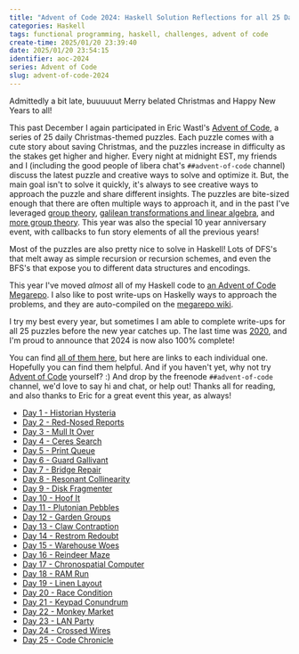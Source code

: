 ```yaml
---
title: "Advent of Code 2024: Haskell Solution Reflections for all 25 Days"
categories: Haskell
tags: functional programming, haskell, challenges, advent of code
create-time: 2025/01/20 23:39:40
date: 2025/01/20 23:54:15
identifier: aoc-2024
series: Advent of Code
slug: advent-of-code-2024
---
```


Admittedly a bit late, buuuuuut Merry belated Christmas and Happy New Years to
all!

This past December I again participated in Eric Wastl's [Advent of Code][], a
series of 25 daily Christmas-themed puzzles. Each puzzle comes with a cute
story about saving Christmas, and the puzzles increase in difficulty as the
stakes get higher and higher.  Every night at midnight EST, my friends and I
(including the good people of libera chat's `##advent-of-code` channel) discuss
the latest puzzle and creative ways to solve and optimize it. But, the main
goal isn't to solve it quickly, it's always to see creative ways to approach
the puzzle and share different insights. The puzzles are bite-sized enough that
there are often multiple ways to approach it, and in the past I've leveraged
[group theory][alchemical], [galilean transformations and linear algebra][gal],
and [more group theory][shuffle]. This year was also the special 10 year
anniversary event, with callbacks to fun story elements of all the previous
years!

[Advent of Code]: http://adventofcode.com/
[alchemical]: https://blog.jle.im/entry/alchemical-groups.html
[gal]: https://blog.jle.im/entry/shifting-the-stars.html
[shuffle]: https://blog.jle.im/entry/shuffling-things-up.html

Most of the puzzles are also pretty nice to solve in Haskell! Lots of DFS's
that melt away as simple recursion or recursion schemes, and even the BFS's
that expose you to different data structures and encodings.

This year I've moved _almost_ all of my Haskell code to [an Advent of Code
Megarepo][megarepo].  I also like to post write-ups on Haskelly ways to approach
the problems, and they are auto-compiled on the [megarepo wiki][reflections].

[megarepo]: https://github.com/mstksg/advent-of-code
[reflections]: https://github.com/mstksg/advent-of-code/wiki

I try my best every year, but sometimes I am able to complete write-ups for all
25 puzzles before the new year catches up. The last time was [2020][], and I'm
proud to announce that 2024 is now also 100% complete!

[2020]: https://blog.jle.im/entry/advent-of-code-2020.html

You can find [all of them here][reflections-2024], but here are links to each
individual one.  Hopefully you can find them helpful.  And if you haven't yet, why
not try [Advent of Code][] yourself? :)  And drop by the freenode
`##advent-of-code` channel, we'd love to say hi and chat, or help out!  Thanks
all for reading, and also thanks to Eric for a great event this year, as
always!

[reflections-2024]: https://github.com/mstksg/advent-of-code/wiki/Reflections-2024

* [Day 1 - Historian Hysteria][day01]
* [Day 2 - Red-Nosed Reports][day02]
* [Day 3 - Mull It Over][day03]
* [Day 4 - Ceres Search][day04]
* [Day 5 - Print Queue][day05]
* [Day 6 - Guard Gallivant][day06]
* [Day 7 - Bridge Repair][day07]
* [Day 8 - Resonant Collinearity][day08]
* [Day 9 - Disk Fragmenter][day09]
* [Day 10 - Hoof It][day10]
* [Day 11 - Plutonian Pebbles][day11]
* [Day 12 - Garden Groups][day12]
* [Day 13 - Claw Contraption][day13]
* [Day 14 - Restrom Redoubt][day14]
* [Day 15 - Warehouse Woes][day15]
* [Day 16 - Reindeer Maze][day16]
* [Day 17 - Chronospatial Computer][day17]
* [Day 18 - RAM Run][day18]
* [Day 19 - Linen Layout][day19]
* [Day 20 - Race Condition][day20]
* [Day 21 - Keypad Conundrum][day21]
* [Day 22 - Monkey Market][day22]
* [Day 23 - LAN Party][day23]
* [Day 24 - Crossed Wires][day24]
* [Day 25 - Code Chronicle][day25]

[day01]: https://github.com/mstksg/advent-of-code/blob/main/reflections/2024/day01.md
[day02]: https://github.com/mstksg/advent-of-code/blob/main/reflections/2024/day02.md
[day03]: https://github.com/mstksg/advent-of-code/blob/main/reflections/2024/day03.md
[day04]: https://github.com/mstksg/advent-of-code/blob/main/reflections/2024/day04.md
[day05]: https://github.com/mstksg/advent-of-code/blob/main/reflections/2024/day05.md
[day06]: https://github.com/mstksg/advent-of-code/blob/main/reflections/2024/day06.md
[day07]: https://github.com/mstksg/advent-of-code/blob/main/reflections/2024/day07.md
[day08]: https://github.com/mstksg/advent-of-code/blob/main/reflections/2024/day08.md
[day09]: https://github.com/mstksg/advent-of-code/blob/main/reflections/2024/day09.md
[day10]: https://github.com/mstksg/advent-of-code/blob/main/reflections/2024/day10.md
[day11]: https://github.com/mstksg/advent-of-code/blob/main/reflections/2024/day11.md
[day12]: https://github.com/mstksg/advent-of-code/blob/main/reflections/2024/day12.md
[day13]: https://github.com/mstksg/advent-of-code/blob/main/reflections/2024/day13.md
[day14]: https://github.com/mstksg/advent-of-code/blob/main/reflections/2024/day14.md
[day15]: https://github.com/mstksg/advent-of-code/blob/main/reflections/2024/day15.md
[day16]: https://github.com/mstksg/advent-of-code/blob/main/reflections/2024/day16.md
[day17]: https://github.com/mstksg/advent-of-code/blob/main/reflections/2024/day17.md
[day18]: https://github.com/mstksg/advent-of-code/blob/main/reflections/2024/day18.md
[day19]: https://github.com/mstksg/advent-of-code/blob/main/reflections/2024/day19.md
[day20]: https://github.com/mstksg/advent-of-code/blob/main/reflections/2024/day20.md
[day21]: https://github.com/mstksg/advent-of-code/blob/main/reflections/2024/day21.md
[day22]: https://github.com/mstksg/advent-of-code/blob/main/reflections/2024/day22.md
[day23]: https://github.com/mstksg/advent-of-code/blob/main/reflections/2024/day23.md
[day24]: https://github.com/mstksg/advent-of-code/blob/main/reflections/2024/day24.md
[day25]: https://github.com/mstksg/advent-of-code/blob/main/reflections/2024/day25.md
